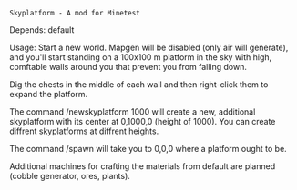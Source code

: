     Skyplatform - A mod for Minetest

Depends: default

Usage: Start a new world. Mapgen will be disabled (only air will generate),
and you'll start standing on a 100x100 m platform in the sky with high,
comftable walls around you that prevent you from falling down.

Dig the chests in the middle of each wall and then right-click them to expand
the platform.

The command
	/newskyplatform 1000
will create a new, additional skyplatform with its center at 0,1000,0 (height
of 1000). You can create diffrent skyplatforms at diffrent heights.

The command
	/spawn
will take you to 0,0,0 where a platform ought to be.


Additional machines for crafting the materials from default are planned
(cobble generator, ores, plants).

